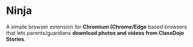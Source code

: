 # Ninja
A simple browser extension for **Chromium (Chrome/Edge** based browsers that lets parents/guardians **download photos and videos from ClassDojo Stories**.  

